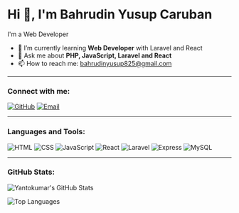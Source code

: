 # Hi 👋, I'm Bahrudin Yusup Caruban 

I'm a Web Developer

- 🌱 I’m currently learning **Web Developer** with Laravel and React 
- 💬 Ask me about **PHP, JavaScript, Laravel and React**
- 📫 How to reach me: bahrudinyusup825@gmail.com

---

### Connect with me:
[![GitHub](https://img.shields.io/badge/GitHub-181717?logo=github&logoColor=white)](https://github.com/Yantokumar) 
[![Email](https://img.shields.io/badge/Email-D14836?logo=gmail&logoColor=white)](mailto:bahrudinyusup825@gmail.com)

---

### Languages and Tools:
![HTML](https://img.shields.io/badge/HTML5-E34F26?logo=html5&logoColor=white)
![CSS](https://img.shields.io/badge/CSS3-1572B6?logo=css3&logoColor=white)
![JavaScript](https://img.shields.io/badge/JavaScript-F7DF1E?logo=javascript&logoColor=black)
![React](https://img.shields.io/badge/React-20232A?logo=react&logoColor=61DAFB)
![Laravel](https://img.shields.io/badge/Laravel-FF2D20?logo=laravel&logoColor=white)
![Express](https://img.shields.io/badge/Express.js-404D59?logo=express&logoColor=white)
![MySQL](https://img.shields.io/badge/MySQL-4479A1?logo=mysql&logoColor=white)


---

### GitHub Stats:
![Yantokumar's GitHub Stats](https://github-readme-stats.vercel.app/api?username=Fathir2&show_icons=true&theme=radical)

![Top Languages](https://github-readme-stats.vercel.app/api/top-langs/?username=Fathir2&layout=compact&theme=radical)


